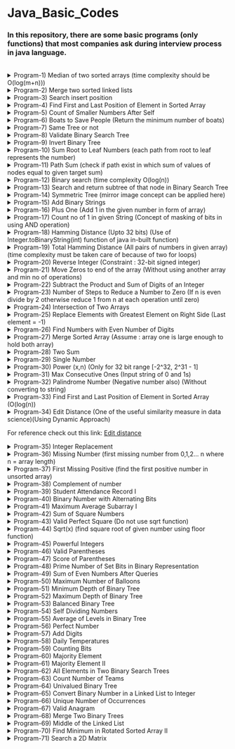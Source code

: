 # Java_Basic_Codes

### In this repository, there are some basic programs (only functions) that most companies ask during interview process in java language.

<br />

<details><summary> Program-1)   Median of two sorted arrays (time complexity should be O(log(m+n)))</summary>
<pre>
      Ex. nums1 = [1,2] and nums2 = [3,4]
          median = (2+3)/2 = 2.5
</pre>
</details>
                  
<details><summary> Program-2)   Merge two sorted linked lists</summary>
<pre>
      Ex. lis1 = 1->4->5 and list2 = 1->6->8
          ans = 1->1->4->5->6->8
</pre>
</details> 

<details><summary> Program-3)   Search insert position</summary>
<pre>
       -> Given a sorted array and a target value, return the index if the target is found. If not, return the index where it           would be if it were inserted in order.
        Ex. [1,3,5,6], 7
            ans = 4
</pre>
</details> 

<details><summary> Program-4)   Find First and Last Position of Element in Sorted Array  </summary>
<pre>
       Ex. nums = [5,7,7,8,8,10], target = 8
           ans = [3,4]
</pre>
</details> 
        
<details><summary> Program-5)   Count of Smaller Numbers After Self  </summary>
<pre>
       Ex. nums = [5,2,6,1]
           ans = [2,1,1,0]
</pre>
</details>

<details><summary> Program-6)   Boats to Save People (Return the minimum number of boats) </summary>
<pre>
       -> The i-th person has weight people[i], and each boat can carry a maximum weight of limit.
       -> Each boat carries at most 2 people at the same time, provided the sum of the weight of those people is at most                 limit.
        Ex. people = [3,2,2,1], limit = 3
            ans = 3   (Explanation: 3 boats (1, 2), (2) and (3))
</pre>
</details>

<details><summary> Program-7)   Same Tree or not </summary>
<pre>
        -> Given two binary trees, write a function to check if they are the same or not.
         Ex.    1         1
               / \       / \
              2   3     2   3 
         input = [1,2,3], [1,2,3]
         Ans = true 
</pre>
</details>
          
<details><summary> Program-8)   Validate Binary Search Tree </summary>
<pre>
        ->Given a binary tree, determine if it is a valid binary search tree (BST).
         *) The left subtree of a node contains only nodes with keys less than the node's key.
         *) The right subtree of a node contains only nodes with keys greater than the node's key.
         *) Both the left and right subtrees must also be binary search trees.
         Ex.     2    input = [2,1,3];
                / \
               1   3  Ans = true 
</pre>
</details>

<details><summary> Program-9)   Invert Binary Tree </summary>
<pre>
        Ex. Input =   4           
                    /   \
                   2     7
                  / \   / \
                 1   3 6   9
         Output =      4
                     /   \
                    7     2
                   / \   / \
                  9   6 3   1
</pre>
</details>

<details><summary> Program-10)   Sum Root to Leaf Numbers (each path from root to leaf represents the number) </summary>
<pre>
        Ex. [4,9,0,5,1]         
                  4
                 / \
                9   0     Ans = 495 + 491 + 40 = 1026
               / \
              5   1
</pre>
</details>

<details><summary> Program-11)  Path Sum (check if path exist in which sum of values of nodes equal to given target sum) </summary>
<pre>
        Ex. Input = 22        
                5         Ans = 5->4->11->2 = 5+4+11+2 = 22  
               / \        Ans = true
              4   8
             /   / \
            11  13  4
           /  \      \
          7    2      1 
</pre>
</details>

<details><summary> Program-12)   Binary search (time complexity O(log(n))</summary>
<pre>
       Ex. nums = [-1,0,3,5,9,12], target = 9
           Ans = 4
</pre>
</details>
          
<details><summary> Program-13)   Search and return subtree of that node in Binary Search Tree </summary>
<pre>
        Ex. input =  4      key = 2    Output =  2      else return [];
                    / \                         / \ 
                   2   7                       1   3
                  / \
                 1   3
</pre>
</details>

<details><summary> Program-14)   Symmetric Tree (mirror image concept can be applied here) </summary>
<pre>
       Ex. input =    1         Output = true
                     / \
                    7   7
                   / \ / \
                  5  2 2  5
</pre>
</details>

<details><summary> Program-15)   Add Binary Strings </summary>
<pre>
       Ex. string1 = "1010", string2 = "1011"
          Ans = "10101"
</pre>
</details>

<details><summary> Program-16)   Plus One (Add 1 in the given number in form of array) </summary>
<pre>
       Ex. Input = [2,4,5,9]       Input = [9,9,9]
           Ans =  [2,4,6,0]       Input = [1,0,0,0]
</pre>
</details>

<details><summary> Program-17)  Count no of 1 in given String (Concept of masking of bits in using AND operation) </summary>
<pre>
       Ex. 11111111111111111111111111101101
           Ans = 30
</pre>
</details>

<details><summary> Program-18)  Hamming Distance (Upto 32 bits) (Use of Integer.toBinaryString(int) function of java in-built function) </summary>
<pre>
      -> Also we have to format the string of this converted binary into 32 bit format.
      -> X = 1 and Y = 4
      Binary =>   X = 1
                  Y = 100
      -> So we cannot compare the bits for hamming distance.
      -> Therefore we have to format the string
      Ex. Input:    X = -24   Y = 675
          Converting to Binary :  X = 11111111111111111111111111101000
                                  Y = 00000000000000000000001010100011
          ANS = 27
</pre>
</details>

<details><summary> Program-19)  Total Hamming Distance (All pairs of numbers in given array) (time complexity must be taken care of because of  two for loops) </summary>
<pre>
      Ex. Input => [5, 15, 20]
      Ans = hamming(5,15) + hamming(15,20) + hamming(5,20)
          = 2 + 4 + 2
          = 8
</pre>
</details>

<details><summary> Program-20)  Reverse Integer (Constraint : 32-bit signed integer) </summary>
<pre>
      Ex. Input  = 113      Input = -345    Input = 120
           Ans = 311         Ans = -543      Ans = 21
</pre>
</details>

<details><summary> Program-21)  Move Zeros to end of the array (Without using another array and min no of operations) </summary>
<pre>
      Ex. Input = [0,56,3,2,4,0,2]
           Ans = [56,3,2,4,2,0,0]
</pre>
</details>

<details><summary> Program-22)  Subtract the Product and Sum of Digits of an Integer </summary>
<pre>
      Ex. N = 453
          Product = 4*5*3 = 60
          Sum = 4 + 5 + 3 = 12
          Result = 60 - 12 = 48
</pre>
</details>

<details><summary> Program-23)  Number of Steps to Reduce a Number to Zero (If n is even divide by 2 otherwise reduce 1 from n at each operation until zero) </summary>
<pre>
      Ex. Num = 6;
          Ops = (6/2) = (3-2) = (2/2) = (1-1) = 0.
          No of Ops = 1 + 1 + 1 + 1 = 4
</pre>
</details>

<details><summary> Program-24)  Intersection of Two Arrays </summary>
<pre>
      Ex. Input1 = [4,7,6]  Input2 = [6,32,23,7,8]
          Ans = [7,6]
</pre>
</details>

<details><summary> Program-25)  Replace Elements with Greatest Element on Right Side (Last element = -1) </summary>
<pre>
      Ex. arr = [17,18,5,4,6,1]
          Ans = [18,6,6,6,1,-1]
</pre>
</details>

<details><summary> Program-26)  Find Numbers with Even Number of Digits </summary>
<pre>
      Ex. Input = [34,5,4,345,6785]
          Ans = 2
</pre>
</details>
                 
<details><summary> Program-27)  Merge Sorted Array (Assume : array one is large enough to hold both array) </summary>
<pre>
      Ex. Input1 = [1,5,4,0,0,0]
          Input2 = [3,2,7]
          Ans = [1,2,3,4,5,7]
</pre>
</details>

<details><summary> Program-28)  Two Sum </summary>
<pre>
      -> Given an array of integers, return indices of the two numbers such that they add up to a specific target.
      Ex. Input = [7,8,45,32] Target = 15
          Ans = Input[0] + Input[1] = 7+8 = 15
          Ans = [0,1]
</pre>
</details>

<details><summary> Program-29)  Single Number </summary>
<pre>
      -> Given a non-empty array of integers and Frequency of all elements except one, find that number
      Ex. Input = [5,6,7,7,5,8,6,4,8]
          Ans = 4
</pre>
</details>

<details><summary> Program-30)  Power (x,n) (Only for 32 bit range [-2^32, 2^31 - 1] </summary>
<pre>
      Ex. Input -> X = 2.0, n = 10
          Ans = 1024.0
</pre>
</details>

<details><summary> Program-31)  Max Consecutive Ones (Input string of 0 and 1s) </summary>
<pre>
      Ex. Input = [1,1,0,0,0,1,1,1,1,1]
          Ans = 5
</pre>
</details>

<details><summary> Program-32)  Palindrome Number (Negative number also) (Without converting to string) </summary>
<pre>
      Ex. Input = 565     Input = -565
          Ans = true      Ans = false
</pre>
</details>

<details><summary> Program-33)  Find First and Last Position of Element in Sorted Array (O(log(n)) </summary>
<pre>
      Ex. Input = [5,4,6,8,6,5,3]       Input = [3,4,5,2,4,5,6]
          Target = 6                    Target = 8
          Ans = [2,4]                   Ans = [-1,-1]
</pre>
</details>

<details><summary> Program-34)  Edit Distance (One of the useful similarity measure in data science)(Using Dynamic Approach) </summary>
<pre>
      -> The minimum edit distance is the minimum number of editing operations (insert, delete, replace) to transform one              string into the other.
         Ex. "sunday" and "saturday"
            Edit distance = 3
            -> Last three and first characters are same.
            -> convert "un" to "atur".
            -> Replace 'n' with 'r', insert t, insert a
</pre>
</details>
     
For reference check out this link: [Edit distance](https://en.wikipedia.org/wiki/Edit_distance)            

<details><summary> Program-35)  Integer Replacement </summary>
<pre>
      ->  Given a positive integer n and you can do operations as follow:
        Until n = 1; do
      -> If n is even, replace n with n/2.
      -> If n is odd, you can replace n with either n+1 or n-1. (Choose by which min no of operations can be obtained)
         Ex. Input = 12
             12 -> 6 -> 3 -> 2 -> 1  Opes = 4      (at 3 -> N = N-1)
             12 -> 6 -> 3 -> 4 -> 2 -> 1 Opes = 5  (at 3 -> N = N+1)
             Ans = 4
</details>

<details><summary> Program-36)  Missing Number (first missing number from 0,1,2... n where n = array length) </summary>
<pre>
      Ex. Input = [0,1,2]   Input = [6,7,8,9]
          Ans = 3           Ans = 4
</details>
  
<details><summary> Program-37)  First Missing Positive (find the first positive number in unsorted array) </summary>
<pre>
      Ex. Input = [-5,-3,1,3]           Input = [4,3,5,2]       Input = [-5,-4,-9,-10,-11]   
          Ans   = 2                     Ans   = 1               Ans   = 1
</details>  

<details><summary> Program-38) Complement of number </summary>
<pre>
      Ex. Input = 34529     Input = 34
          Ans = 31006       Ans = 29
</details> 
  
<details><summary> Program-39)  Student Attendance Record I </summary>
<pre>
      -> You are given a string representing an attendance record for a student. The record only contains the following three          characters:
            'A' : Absent.
            'L' : Late.
            'P' : Present.
      -> A student could be rewarded if his attendance record doesn't contain more than one 'A' (absent) or more than two              continuous 'L' (late).
          Ex. "PPALLP"           "LLPPPLL"
              Ans = true        Ans = true
</details>  

<details><summary> Program-40)  Binary Number with Alternating Bits </summary>
<pre>
      -> Given a positive integer, check whether it has alternating bits.
        Ex. Input = 5  (101)    Input = 231 (11100111)   
            Ans = true          Ans = false
</details> 

<details><summary> Program-41)  Maximum Average Subarray I </summary>
<pre>
      -> Find the contiguous subarray of given length k that has the maximum average value.
        Ex. Input = [10,12,66,-70,-53]  K = 4
            Ans = 4.50

</details> 

<details><summary> Program-42)  Sum of Square Numbers </summary>
<pre>
      -> Given a non-empty binary tree, return the average value of the nodes on each level in the form of an array.
      Ex. Input = 46        Input = 3423
          Ans = false       Ans = false
</details>

<details><summary> Program-43)  Valid Perfect Square (Do not use sqrt function)</summary>
<pre>
      Ex. Input = 625         Input = 24
          Ans = true          Ans = false
</details>
  
<details><summary> Program-44)  Sqrt(x) (find square root of given number using floor function) </summary>
<pre>
      Ex. Input = 16            Input = 534
          Ans = 4               Ans = 23
</details>

<details><summary> Program-45)  Powerful Integers </summary>
<pre>
      -> Given two positive integers x and y, an integer is powerful if it is equal to x^i + y^j
          for some integers i >= 0 and j >= 0. until the bound given.
      Ex. Input => X = 5, Y = 7, Bound = 15
          Ans = [2,6,8,12]
</details>
  

<details><summary> Program-46)  Valid Parentheses </summary>
<pre>
      -> Check if given string of parentheses is balanced or not.
      Ex. Input = "((({}[))])"
          Ans = false
</details> 
  
<details><summary> Program-47)  Score of Parentheses </summary>
<pre>
      -> Given a balanced parentheses string S, compute the score of the string based on the following rule:
      -> () has score 1
      -> AB has score A + B, where A and B are balanced parentheses strings.
      -> (A) has score 2 * A, where A is a balanced parentheses string.   
          Ex. Input = "(()(()(()))())"
              Ans = 16
</details>
  
<details><summary> Program-48)  Prime Number of Set Bits in Binary Representation </summary>
<pre>
      -> if no of set bits in binary representation of number in given range is prime then return count
         Range is given [L, R]
      Ex . Input = [10,15]
      -> 10 -> 1010 (2 set bits, 2 is prime)
      -> 11 -> 1011 (3 set bits, 3 is prime)
      -> 12 -> 1100 (2 set bits, 2 is prime)
      -> 13 -> 1101 (3 set bits, 3 is prime)
      -> 14 -> 1110 (3 set bits, 3 is prime)
      -> 15 -> 1111 (4 set bits, 4 is not prime)
      Ans = 5
</details>
  
<details><summary> Program-49)  Sum of Even Numbers After Queries </summary>
<pre>
      -> For the i-th query 
          -> val = queries[i][0]
          -> index = queries[i][1]
      we add val to A[index]. Then, the answer to the i-th query is the sum of the even values of A.
      Ex. Input -> A = [1,6,8,5]  Queries = [[1,0],[-3,1],[-4,0],[2,3]]
         Ans = [16,10,6,6]
        -> After adding 1 to A[0], the array is [2,6,8,5], and the sum of even values is 2 + 6 + 8 = 16.
        -> After adding -3 to A[1], the array is [2,3,8,5], and the sum of even values is 2 + 8 = 10.
        -> After adding -4 to A[0], the array is [-2,3,8,5], and the sum of even values is -2 + 8 = 6.
        -> After adding 2 to A[3], the array is [-2,3,8,7], and the sum of even values is -2 + 8 = 6.
</details>  

<details><summary> Program-50)  Maximum Number of Balloons </summary>
<pre>
      -> From the given string, find the number of string balloon can be formed.
        Ex. Input = "nlaebolkoballono"
            Ans = 2
</details> 
  
<details><summary> Program-51)  Minimum Depth of Binary Tree </summary>
<pre>
      Ex. Input = [8,6,4,5,10,16,2]
              8           
             / \        Ans = 3
            6   10
           /     \
          4       16
         / \
        2   5
</details>
  
<details><summary> Program-52)  Maximum Depth of Binary Tree </summary>
<pre>
      Ex. Input = [20,8,4,14,23]
            20
           /  \         Ans = 3
          8    23 
         / \
        4   14 
</details>
  
<details><summary> Program-53)  Balanced Binary Tree </summary>
<pre>
      -> Height-balanced binary tree is defined as:
          -> a binary tree in which the left and right subtrees of every node differ in height by no more than 1.
       Ex. Input = [3,9,20,null,null,15,7]
             3
            / \     Ans = true
           9  20      
          / \
         15  7
</details>
  
<details><summary> Program-54)  Self Dividing Numbers </summary>
<pre>
      -> A self-dividing number is a number that is divisible by every digit it contains.
      -> Also, a self-dividing number is not allowed to contain the digit zero.
        Ex. Input -> Left = 56 & Right = 78
            Ans = [66,77]
</details> 
  
<details><summary> Program-55)  Average of Levels in Binary Tree </summary>
<pre>
        Ex.   3     
             / \      Ans = [3, 14.5, 11]
            9  20
              /  \
             15   7
</details>  

<details><summary> Program-56)  Perfect Number </summary>
<pre>
      -> Perfect Number is a positive integer that is equal to the sum of all its positive divisors except itself.
      Ex. Input = 256       Input = 6
          Ans = false       Ans = true
</details>
  
<details><summary> Program-57)  Add Digits </summary>
<pre>
      -> Add all its digits until the result has only one digit.
      Ex. Input = 78
          Ans = 7+8 = 15 = 1+5 = 6
</details>  

<details><summary> Program-58)  Daily Temperatures </summary>
<pre>
      -> Given a list of daily temperatures T, return a list such that, for each day in the input, tells you how many days you          would have to wait until a warmer temperature. 
      -> If there is no future day for which this is possible, put 0 instead.
        Ex. Input = [73,78,71,71,69,72,73,76]
            Ans = [1,0,3,2,1,1,1,0]
</details>
  
<details><summary> Program-59)  Counting Bits </summary>
<pre>
      -> Given a non negative integer number num. For every numbers i in the range 0 ≤ i ≤ num calculate the number of 1's in       their binary representation and return them as an array.
        Ex. Input -> num = 35
            Ans = [0,1,1,2,1,2,2,3,1,2,2,3,2,3,3,4,1,2,2,3,2,3,3,4,2,3,3,4,3,4,4,5,1,2,2,3]
</details>  

<details><summary> Program-60)  Majority Element </summary>
<pre>
      -> Given an array of size n, find the majority element.
      -> The majority element is the element that appears more than ⌊ n/2 ⌋ times.
        Ex. Input = [1,2,4,3,2,4,4,4,4,4,2]
            Ans = 4
</details>
  
<details><summary> Program-61)  Majority Element II </summary>
<pre>
      -> Given an integer array of size n, find all elements that appear more than ⌊ n/3 ⌋ times.
        Ex. Input = [4,4,5,3,4,5,5,3,3,3,3,4,4,4,4]
            Ans = [4]
</details>
  
<details><summary> Program-62)  All Elements in Two Binary Search Trees </summary>
<pre>
      -> Given two binary search trees root1 and root2.
      -> Return a list containing all the integers from both trees sorted in ascending order.
      Ex.  4         6           List1 = [4,5,7]
          / \       / \          List2 = [6,10,1]
         5   7     10  1         
         Ans = [1,4,5,6,7,10]
</details>
  
<details><summary> Program-63)  Count Number of Teams </summary>
<pre>
      -> There are n soldiers standing in a line. Each soldier is assigned a unique rating value.
      -> Choose 3 soldiers with index (i, j, k) with rating (rating[i], rating[j], rating[k]).
          A team is valid if:  
            (rating[i] < rating[j] < rating[k]) or 
            (rating[i] > rating[j] > rating[k]) 
            where (0 <= i < j < k < n).
        Ex. rating = [2,5,3,4,1]
            Ans = 3  [ Explanation: (2,3,4), (5,4,1), (5,3,1)]
</details>
  
<details><summary> Program-64)  Univalued Binary Tree </summary>
<pre>
      -> A binary tree is univalued if every node in the tree has the same value.
          Ex. 6
             / \     Ans = true
            6   6
           /
          6 
</details> 
  
<details><summary> Program-65)  Convert Binary Number in a Linked List to Integer </summary>
<pre>
      Ex. Input = [1,0,1,1,1,1,0,0,0,0,1]
          Ans = 1505
</details>

<details><summary> Program-66)  Unique Number of Occurrences </summary>
<pre>
      -> write a function that returns true if and only if the number of occurrences of each value in the array is unique.
        Ex. Input = [-5,-6,2,6,-5,-7,5]
            Ans = false
</details>

<details><summary> Program-67)  Valid Anagram </summary>
<pre>
      -> Given two strings str1 and str2 , write a function to determine if str2 is an anagram of str1.
          Ex. Str1 = "hardik" Str2 = "krdiha"
              Ans = true
</details>

<details><summary> Program-68)  Merge Two Binary Trees </summary>
<pre>
      -> The merge rule is that if two nodes overlap, then sum node values up as the new value of the merged node.
      Ex. 4           5                 9
         / \    +    /        =        / \
        2   6       3                 5   6
</details>
  
<details><summary> Program-69)  Middle of the Linked List </summary>
<pre>
      -> singly linked list with head node head, return a middle node of linked list.
      -> If there are two middle nodes, return the second middle node.
        Ex. Input = [4,5,6,7,7,4,3,3]
            Ans = [7,4,3,3]
</details>  

<details><summary> Program-70)  Find Minimum in Rotated Sorted Array II </summary>
<pre>
      > An array sorted in ascending order is rotated at some pivot unknown to you beforehand. Find min of array.
      Ex. Input = [1,3,5,5,6,3,2,0,1,1]
          Ans = 0
</details>

<details><summary> Program-71)  Search a 2D Matrix </summary>
<pre>
      -> Write an efficient algorithm that searches for a value in an m x n matrix. This matrix has the following properties:
         1 -> Integers in each row are sorted from left to right.
         2 -> The first integer of each row is greater than the last integer of the previous row.
      Ex.  Matrix = [[1,3,5,7],[10,11,16,20],[23,30,34,50]] Target = 3
           Ans = true
</details>
